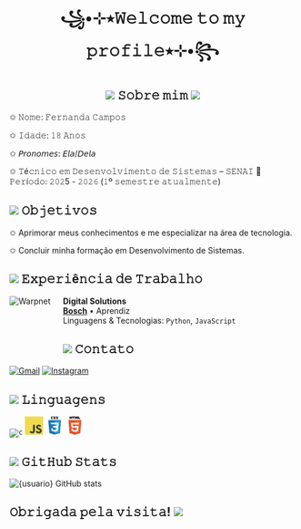 <h1 align="center">꧁•⊹٭𝚆𝚎𝚕𝚌𝚘𝚖𝚎 𝚝𝚘 𝚖𝚢 𝚙𝚛𝚘𝚏𝚒𝚕𝚎٭⊹•꧂</h1>

  <h2 align="center"> <img src="https://media1.giphy.com/media/v1.Y2lkPTc5MGI3NjExeTNpazNobWFrd3RuZzBxMjExMWd6ZTVseTZqbW4zNHloaWliMW1jMyZlcD12MV9pbnRlcm5hbF9naWZfYnlfaWQmY3Q9Zw/kZqbBT64ECtjy/giphy.gif" width="50"> 𝚂𝚘𝚋𝚛𝚎 𝚖𝚒𝚖 <img src="https://media1.giphy.com/media/v1.Y2lkPTc5MGI3NjExeTNpazNobWFrd3RuZzBxMjExMWd6ZTVseTZqbW4zNHloaWliMW1jMyZlcD12MV9pbnRlcm5hbF9naWZfYnlfaWQmY3Q9Zw/kZqbBT64ECtjy/giphy.gif" width="50"> </h2>
  

✩ 𝙽𝚘𝚖𝚎: 𝙵𝚎𝚛𝚗𝚊𝚗𝚍𝚊 𝙲𝚊𝚖𝚙𝚘𝚜

✩ 𝙸𝚍𝚊𝚍𝚎: 𝟷𝟾 𝙰𝚗𝚘𝚜

✩ 𝘗𝘳𝘰𝘯𝘰𝘮𝘦𝘴: 𝘌𝘭𝘢/𝘋𝘦𝘭𝘢

✩ 𝚃é𝚌𝚗𝚒𝚌𝚘 𝚎𝚖 𝙳𝚎𝚜𝚎𝚗𝚟𝚘𝚕𝚟𝚒𝚖𝚎𝚗𝚝𝚘 𝚍𝚎 𝚂𝚒𝚜𝚝𝚎𝚖𝚊𝚜 – 𝚂𝙴𝙽𝙰𝙸
📅 𝙿𝚎𝚛í𝚘𝚍𝚘: 𝟸𝟶𝟸5 - 𝟸𝟶𝟸𝟼 (𝟷º 𝚜𝚎𝚖𝚎𝚜𝚝𝚛𝚎 𝚊𝚝𝚞𝚊𝚕𝚖𝚎𝚗𝚝𝚎)

## <img src="https://media.giphy.com/media/VgCDAzcKvsR6OM0uWg/giphy.gif" width="50"> 𝙾𝚋𝚓𝚎𝚝𝚒𝚟𝚘𝚜

✩ Aprimorar meus conhecimentos e me especializar na área de tecnologia.

✩ Concluir minha formação em Desenvolvimento de Sistemas.

## <img src="https://media.giphy.com/media/VgCDAzcKvsR6OM0uWg/giphy.gif" width="50"> 𝙴𝚡𝚙𝚎𝚛𝚒ê𝚗𝚌𝚒𝚊 𝚍𝚎 𝚃𝚛𝚊𝚋𝚊𝚕𝚑𝚘

[<img align="left" height="94px" width="94px" alt="Warpnet" src="https://media.licdn.com/dms/image/v2/D4D0BAQG9V8ylf9r--g/company-logo_200_200/company-logo_200_200/0/1720017140973/boschbrasil_logo?e=2147483647&v=beta&t=gbzhM1HLv9AknVq28R-oe8mTEshmCOUr8ldqlVskYKU"/>](https://www.spacex.com/)
**Digital Solutions** \
[**Bosch**](https://www.bosch.com.br/) • Aprendiz \
Linguagens & Tecnologias: `Python`, `JavaScript`



## <img src="https://media.giphy.com/media/VgCDAzcKvsR6OM0uWg/giphy.gif" width="50"> 𝙲𝚘𝚗𝚝𝚊𝚝𝚘 

  <a href="#" title="Gmail">
  <img src="https://img.shields.io/badge/-Gmail-FF0000?style=flat-square&labelColor=FF0000&logo=gmail&logoColor=white&link=LINK-DO-SEU-GMAIL" alt="Gmail"/></a>
<a href="https://www.instagram.com/fer.campossz/" title="Instagram">
  <img src="https://img.shields.io/badge/-Instagram-DF0174?style=flat-square&labelColor=DF0174&logo=instagram&logoColor=white&link=https://www.instagram.com/fer.campossz/" alt="Instagram"/></a>

  ## <img src="https://media.giphy.com/media/VgCDAzcKvsR6OM0uWg/giphy.gif" width="50"> 𝙻𝚒𝚗𝚐𝚞𝚊𝚐𝚎𝚗𝚜

  <code><img height="32" src="https://cdn.iconscout.com/icon/free/png-512/c-programming-569564.png" alt="c"/></code>
<code><img height="32" src="https://raw.githubusercontent.com/github/explore/80688e429a7d4ef2fca1e82350fe8e3517d3494d/topics/javascript/javascript.png" alt="Javascript"/></code>
<code><img height="32" src="https://raw.githubusercontent.com/github/explore/80688e429a7d4ef2fca1e82350fe8e3517d3494d/topics/css/css.png" alt="CSS"/></code>
<code><img height="32" src="https://raw.githubusercontent.com/github/explore/80688e429a7d4ef2fca1e82350fe8e3517d3494d/topics/html/html.png" alt="HTML5"/></code>


 ## <img src="https://media.giphy.com/media/VgCDAzcKvsR6OM0uWg/giphy.gif" width="50"> 𝙶𝚒𝚝𝙷𝚞𝚋 𝚂𝚝𝚊𝚝𝚜

 ![{usuario} GitHub stats](https://github-readme-stats.vercel.app/api?username=fercamposz&show_icons=true&theme=synthwave)



## 𝙾𝚋𝚛𝚒𝚐𝚊𝚍𝚊 𝚙𝚎𝚕𝚊 𝚟𝚒𝚜𝚒𝚝𝚊! <img src="https://i.gifer.com/VeC.gif" width="50"> </h2>
 



  





<!---
fercamposz/fercamposz is a ✨ special ✨ repository because its `README.md` (this file) appears on your GitHub profile.
You can click the Preview link to take a look at your changes.
--->
